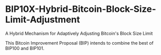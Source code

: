 # BIP10X-Hybrid-Bitcoin-Block-Size-Limit-Adjustment
A Hybrid Mechanism for Adaptively Adjusting Bitcoin's Block Size Limit

This Bitcoin Improvement Proposal (BIP) intends to combine the best of BIP100 and BIP101.
